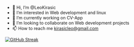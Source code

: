 - 👋 Hi, I’m @LeoKirasic
- 👀 I’m interested in Web development and linux
- 🌱 I’m currently working on CV-App
- 💞️ I’m looking to collaborate on Web development projects 
- 📫 How to reach me kirasicleo@gmail.com

[![GitHub Streak](http://github-readme-streak-stats.herokuapp.com?user=leokirasic&theme=blood-dark)](https://git.io/streak-stats)


<!---
LeoKirasic/LeoKirasic is a ✨ special ✨ repository because its `README.md` (this file) appears on your GitHub profile.
You can click the Preview link to take a look at your changes.
--->
